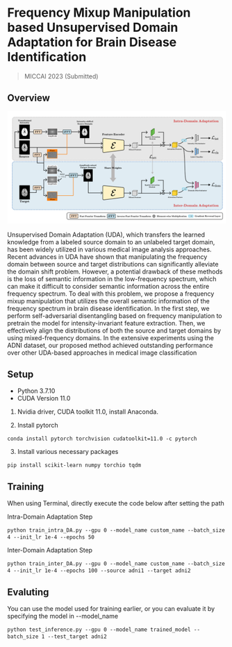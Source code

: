 # Frequency Mixup Manipulation based Unsupervised Domain Adaptation for Brain Disease Identification

> MICCAI 2023 (Submitted)

## Overview
![architecture](./framework.png)

Unsupervised Domain Adaptation (UDA), which transfers the learned knowledge from a labeled source domain to an unlabeled target domain, has been widely utilized in various medical image analysis approaches. Recent advances in UDA have shown that manipulating the frequency domain between source and target distributions can significantly alleviate the domain shift problem. However, a potential drawback of these methods is the loss of semantic information in the low-frequency spectrum, which can make it difficult to consider semantic information across the entire frequency spectrum. To deal with this problem, we propose a frequency mixup manipulation that utilizes the overall semantic information of the frequency spectrum in brain disease identification. In the first step, we perform self-adversarial disentangling based on frequency manipulation to pretrain the model for intensity-invariant feature extraction. Then, we effectively align the distributions of both the source and target domains by using mixed-frequency domains. In the extensive experiments using the ADNI dataset, our proposed method achieved outstanding performance over other UDA-based approaches in medical image classification

## Setup

- Python 3.7.10
- CUDA Version 11.0

1. Nvidia driver, CUDA toolkit 11.0, install Anaconda.

2. Install pytorch
```
conda install pytorch torchvision cudatoolkit=11.0 -c pytorch
```

3. Install various necessary packages

```
pip install scikit-learn numpy torchio tqdm
```

## Training

When using Terminal, directly execute the code below after setting the path

Intra-Domain Adaptation Step

```
python train_intra_DA.py --gpu 0 --model_name custom_name --batch_size 4 --init_lr 1e-4 --epochs 50
```

Inter-Domain Adaptation Step

```
python train_inter_DA.py --gpu 0 --model_name custom_name --batch_size 4 --init_lr 1e-4 --epochs 100 --source adni1 --target adni2
```


## Evaluting

You can use the model used for training earlier, or you can evaluate it by specifying the model in --model_name

```
python test_inference.py --gpu 0 --model_name trained_model --batch_size 1 --test_target adni2
```
